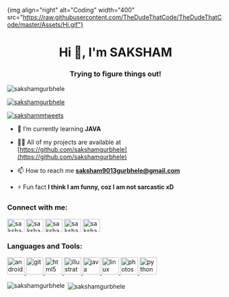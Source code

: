 {img align="right" alt="Coding" width="400" src="https://raw.githubusercontent.com/TheDudeThatCode/TheDudeThatCode/master/Assets/Hi.gif"}
<h1 align="center">Hi 👋, I'm SAKSHAM</h1>
<h3 align="center">Trying to figure things out!</h3>

<p align="left"> <img src="https://komarev.com/ghpvc/?username=sakshamgurbhele&label=Profile%20views&color=0e75b6&style=flat" alt="sakshamgurbhele" /> </p>

<p align="left"> <a href="https://github.com/ryo-ma/github-profile-trophy"><img src="https://github-profile-trophy.vercel.app/?username=sakshamgurbhele" alt="sakshamgurbhele" /></a> </p>

<p align="left"> <a href="https://twitter.com/sakshammtweets" target="blank"><img src="https://img.shields.io/twitter/follow/sakshammtweets?logo=twitter&style=for-the-badge" alt="sakshammtweets" /></a> </p>

- 🌱 I’m currently learning **JAVA**

- 👨‍💻 All of my projects are available at [https://github.com/sakshamgurbhele](https://github.com/sakshamgurbhele)

- 📫 How to reach me **saksham9013gurbhele@gmail.com**

- ⚡ Fun fact **I think I am funny, coz I am not sarcastic xD**

<h3 align="left">Connect with me:</h3>
<p align="left">
<a href="https://twitter.com/sakshammtweets" target="blank"><img align="center" src="https://cdn.jsdelivr.net/npm/simple-icons@3.0.1/icons/twitter.svg" alt="sakshammtweets" height="30" width="40" /></a>
<a href="https://linkedin.com/in/saksham gurbhele" target="blank"><img align="center" src="https://cdn.jsdelivr.net/npm/simple-icons@3.0.1/icons/linkedin.svg" alt="saksham gurbhele" height="30" width="40" /></a>
<a href="https://fb.com/saksham.gurbhele.92" target="blank"><img align="center" src="https://cdn.jsdelivr.net/npm/simple-icons@3.0.1/icons/facebook.svg" alt="saksham.gurbhele.92" height="30" width="40" /></a>
<a href="https://instagram.com/sakshamm_9pvt" target="blank"><img align="center" src="https://cdn.jsdelivr.net/npm/simple-icons@3.0.1/icons/instagram.svg" alt="sakshamm_9pvt" height="30" width="40" /></a>
<a href="https://www.hackerrank.com/sakshamm9" target="blank"><img align="center" src="https://cdn.jsdelivr.net/npm/simple-icons@3.0.1/icons/hackerrank.svg" alt="sakshamm9" height="30" width="40" /></a>
</p>

<h3 align="left">Languages and Tools:</h3>
<p align="left"> <a href="https://developer.android.com" target="_blank"> <img src="https://devicons.github.io/devicon/devicon.git/icons/android/android-original-wordmark.svg" alt="android" width="40" height="40"/> </a> <a href="https://git-scm.com/" target="_blank"> <img src="https://www.vectorlogo.zone/logos/git-scm/git-scm-icon.svg" alt="git" width="40" height="40"/> </a> <a href="https://www.w3.org/html/" target="_blank"> <img src="https://devicons.github.io/devicon/devicon.git/icons/html5/html5-original-wordmark.svg" alt="html5" width="40" height="40"/> </a> <a href="https://www.adobe.com/in/products/illustrator.html" target="_blank"> <img src="https://www.vectorlogo.zone/logos/adobe_illustrator/adobe_illustrator-icon.svg" alt="illustrator" width="40" height="40"/> </a> <a href="https://www.java.com" target="_blank"> <img src="https://devicons.github.io/devicon/devicon.git/icons/java/java-original-wordmark.svg" alt="java" width="40" height="40"/> </a> <a href="https://www.linux.org/" target="_blank"> <img src="https://devicons.github.io/devicon/devicon.git/icons/linux/linux-original.svg" alt="linux" width="40" height="40"/> </a> <a href="https://www.photoshop.com/en" target="_blank"> <img src="https://devicons.github.io/devicon/devicon.git/icons/photoshop/photoshop-plain.svg" alt="photoshop" width="40" height="40"/> </a> <a href="https://www.python.org" target="_blank"> <img src="https://devicons.github.io/devicon/devicon.git/icons/python/python-original.svg" alt="python" width="40" height="40"/> </a> </p>

<p><img align="left" src="https://github-readme-stats.vercel.app/api/top-langs?username=sakshamgurbhele&show_icons=true&locale=en&layout=compact" alt="sakshamgurbhele" /></p>

<p>&nbsp;<img align="center" src="https://github-readme-stats.vercel.app/api?username=sakshamgurbhele&show_icons=true&locale=en" alt="sakshamgurbhele" /></p>
